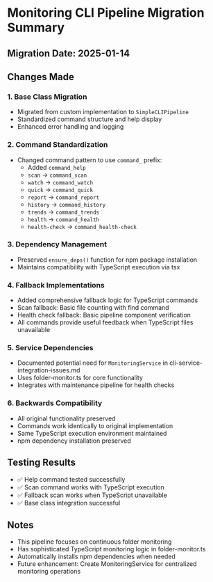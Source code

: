 # Monitoring CLI Pipeline Migration Summary

## Migration Date: 2025-01-14

## Changes Made

### 1. Base Class Migration
- Migrated from custom implementation to `SimpleCLIPipeline`
- Standardized command structure and help display
- Enhanced error handling and logging

### 2. Command Standardization
- Changed command pattern to use `command_` prefix:
  - Added `command_help`
  - `scan` → `command_scan`
  - `watch` → `command_watch`
  - `quick` → `command_quick`
  - `report` → `command_report`
  - `history` → `command_history`
  - `trends` → `command_trends`
  - `health` → `command_health`
  - `health-check` → `command_health-check`

### 3. Dependency Management
- Preserved `ensure_deps()` function for npm package installation
- Maintains compatibility with TypeScript execution via tsx

### 4. Fallback Implementations
- Added comprehensive fallback logic for TypeScript commands
- Scan fallback: Basic file counting with find command
- Health check fallback: Basic pipeline component verification
- All commands provide useful feedback when TypeScript files unavailable

### 5. Service Dependencies
- Documented potential need for `MonitoringService` in cli-service-integration-issues.md
- Uses folder-monitor.ts for core functionality
- Integrates with maintenance pipeline for health checks

### 6. Backwards Compatibility
- All original functionality preserved
- Commands work identically to original implementation
- Same TypeScript execution environment maintained
- npm dependency installation preserved

## Testing Results
- ✅ Help command tested successfully
- ✅ Scan command works with TypeScript execution
- ✅ Fallback scan works when TypeScript unavailable
- ✅ Base class integration successful

## Notes
- This pipeline focuses on continuous folder monitoring
- Has sophisticated TypeScript monitoring logic in folder-monitor.ts
- Automatically installs npm dependencies when needed
- Future enhancement: Create MonitoringService for centralized monitoring operations